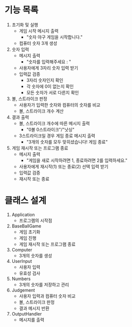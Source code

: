 # 기능 목록

1. 초기화 및 실행
    - 게임 시작 메시지 출력
        - "숫자 야구 게임을 시작합니다."
    - 컴퓨터 숫자 3개 생성
2. 숫자 입력
    - 메시지 출력
        - "숫자를 입력해주세요 : "
    - 사용자에게 3자리 숫자 입력 받기
    - 입력값 검증
        - 3자리 숫자인지 확인
        - 각 숫자에 0이 없는지 확인
        - 모든 숫자가 서로 다른지 확인
3. 볼, 스트라이크 판정
    - 사용자가 입력한 숫자와 컴퓨터의 숫자를 비교
    - 볼, 스트라이크 개수 계산
4. 결과 출력
    - 볼, 스트라이크 개수에 따른 메시지 출력
        - "0볼 0스트라이크"/"낫싱"
    - 3스트라이크일 경우 게임 종료 메시지 출력
        - "3개의 숫자를 모두 맞히셨습니다! 게임 종료"
5. 게임 재시작 또는 프로그램 종료
    - 메시지 출력
        - "게임을 새로 시작하려면 1, 종료하려면 2를 입력하세요."
    - 사용자에게 재시작(1) 또는 종료(2) 선택 입력 받기
    - 입력값 검증
    - 재시작 또는 종료

# 클래스 설계

1. Application
    - 프로그램의 시작점
2. BaseBallGame
    - 게임 초기화
    - 게임 진행
    - 게임 재시작 또는 프로그램 종료
3. Computer
    - 3개의 숫자를 생성
4. UserInput
    - 사용자 입력
    - 유효성 검사
5. Numbers
    - 3개의 숫자를 저장하고 관리
6. Judgement
    - 사용자 입력과 컴퓨터 숫자 비교
    - 볼, 스트라이크 판정
    - 결과 메시지 반환
7. OutputHandler
    - 메시지를 출력
